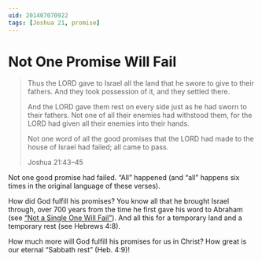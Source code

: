 ```yaml
---
uid: 201407070922
tags: [Joshua 21, promise]
---
```


# Not One Promise Will Fail

> Thus the LORD gave to Israel all the land that he swore to give to their fathers. And they took possession of it, and they settled there.
> 
> And the LORD gave them rest on every side just as he had sworn to their fathers. Not one of all their enemies had withstood them, for the LORD had given all their enemies into their hands.
> 
> Not one word of all the good promises that the LORD had made to the house of Israel had failed; all came to pass.
> 
> Joshua 21:43–45

Not one good promise had failed. “All” happened (and “all” happens six times in the original language of these verses).

How did God fulfill his promises? You know all that he brought Israel through, over 700 years from the time he first gave his word to Abraham (see [“Not a Single One Will Fail”](http://theblazingcenter.com/2015/05/not-a-single-one-will-fail.html)). And all this for a temporary land and a temporary rest (see Hebrews 4:8).

How much more will God fulfill his promises for us in Christ? How great is our eternal “Sabbath rest” (Heb. 4:9)!
